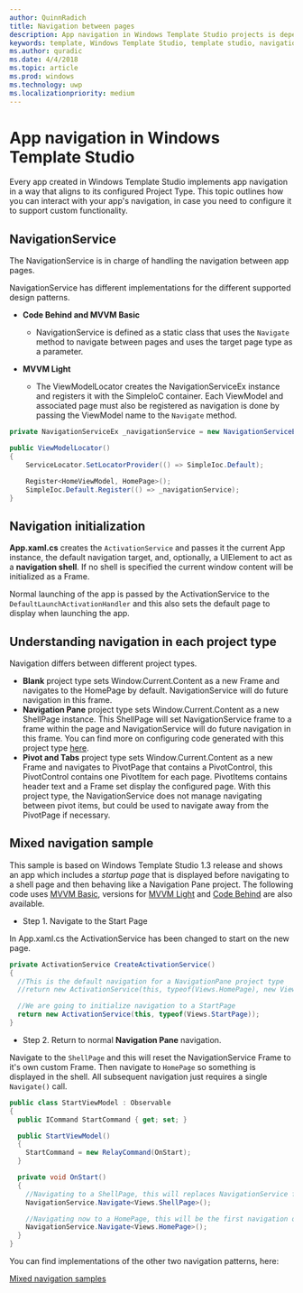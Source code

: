 ```yaml
---
author: QuinnRadich
title: Navigation between pages
description: App navigation in Windows Template Studio projects is dependent on the configured project type, and can be configured to support custom functionality.
keywords: template, Windows Template Studio, template studio, navigation.
ms.author: quradic
ms.date: 4/4/2018
ms.topic: article
ms.prod: windows
ms.technology: uwp
ms.localizationpriority: medium
---
```


# App navigation in Windows Template Studio

Every app created in Windows Template Studio implements app navigation in a way that aligns to its configured Project Type. This topic outlines how you can interact with your app's navigation, in case you need to configure it to support custom functionality.

## NavigationService

The NavigationService is in charge of handling the navigation between app pages.

NavigationService has different implementations for the different supported design patterns.

- **Code Behind and MVVM Basic**
  - NavigationService is defined as a static class that uses the `Navigate` method to navigate between pages and uses the target page type as a parameter.

- **MVVM Light**
  - The ViewModelLocator creates the NavigationServiceEx instance and registers it with the SimpleIoC container. Each ViewModel and associated page must also be registered as navigation is done by passing the ViewModel name to the `Navigate` method.

```csharp
private NavigationServiceEx _navigationService = new NavigationServiceEx();

public ViewModelLocator()
{
    ServiceLocator.SetLocatorProvider(() => SimpleIoc.Default);

    Register<HomeViewModel, HomePage>();
    SimpleIoc.Default.Register(() => _navigationService);
}
```

## Navigation initialization

**App.xaml.cs** creates the `ActivationService` and passes it the current App instance, the default navigation target, and, optionally, a UIElement to act as a **navigation shell**. If no shell is specified the current window content will be initialized as a Frame.

Normal launching of the app is passed by the ActivationService to the `DefaultLaunchActivationHandler` and this also sets the default page to display when launching the app.

## Understanding navigation in each project type

Navigation differs between different project types.

- **Blank** project type sets Window.Current.Content as a new Frame and navigates to the HomePage by default. NavigationService will do future navigation in this frame.
- **Navigation Pane** project type sets Window.Current.Content as a new ShellPage instance. This ShellPage will set NavigationService frame to a frame within the page and NavigationService will do future navigation in this frame.
You can find more on configuring code generated with this project type [here](navigation-pane.md).
- **Pivot and Tabs** project type sets Window.Current.Content as a new Frame and navigates to PivotPage that contains a PivotControl, this PivotControl contains one PivotItem for each page. PivotItems contains header text and a Frame set display the configured page. With this project type, the NavigationService does not manage navigating between pivot items, but could be used to navigate away from the PivotPage if necessary.

## Mixed navigation sample

This sample is based on Windows Template Studio 1.3 release and shows an app which includes a _startup page_ that is displayed before navigating to a shell page and then behaving like a Navigation Pane project.
The following code uses [MVVM Basic](https://github.com/Microsoft/WindowsTemplateStudio/tree/dev/samples/navigation/MixedNavigationSample.MVVMBasic), versions for [MVVM Light](https://github.com/Microsoft/WindowsTemplateStudio/tree/dev/samples/navigation/MixedNavigationSample.MVVMLight) and [Code Behind](https://github.com/Microsoft/WindowsTemplateStudio/tree/dev/samples/navigation/MixedNavigationSample.CodeBehind) are also available.

- Step 1. Navigate to the Start Page

In App.xaml.cs the ActivationService has been changed to start on the new page.

```csharp
private ActivationService CreateActivationService()
{
  //This is the default navigation for a NavigationPane project type
  //return new ActivationService(this, typeof(Views.HomePage), new Views.ShellPage());

  //We are going to initialize navigation to a StartPage
  return new ActivationService(this, typeof(Views.StartPage));
}
```

- Step 2. Return to normal **Navigation Pane** navigation.

Navigate to the `ShellPage` and this will reset the NavigationService Frame to it's own custom Frame.
Then navigate to `HomePage` so something is displayed in the shell.
All subsequent navigation just requires a single `Navigate()` call.

```csharp
public class StartViewModel : Observable
{
  public ICommand StartCommand { get; set; }

  public StartViewModel()
  {
    StartCommand = new RelayCommand(OnStart);
  }

  private void OnStart()
  {
    //Navigating to a ShellPage, this will replaces NavigationService frame for an inner frame to change navigation handling.
    NavigationService.Navigate<Views.ShellPage>();

    //Navigating now to a HomePage, this will be the first navigation on a NavigationPane menu
    NavigationService.Navigate<Views.HomePage>();
  }
}
```

You can find implementations of the other two navigation patterns, here:

[Mixed navigation samples](https://github.com/Microsoft/WindowsTemplateStudio/tree/dev/samples/navigation)
